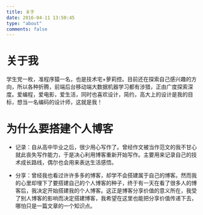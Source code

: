 ```yaml
---
title: 关于
date: 2016-04-11 13:50:45
type: "about"
comments: false
---
```

# 关于我 #
学生党一枚，准程序猿一名，也是技术宅+萝莉控。目前还在探索自己感兴趣的方向，所以各种折腾，前端后台移动端大数据机器学习都有涉猎，正由广度探索深度。爱编程，爱电影，爱生活，同时也喜欢设计，简约，高大上的设计是我的目标，想当一名编码的设计师，这就是我！
# 为什么要搭建个人博客 #
- 记录：自从高中毕业之后，很少用心写作了。曾经作文被当作范文的我不甘心就此丧失写作能力，于是决心利用博客重新开始写作。主要用来记录自己的技术成长路线，偶尔也会用来表达生活感悟。

- 分享：曾经我也看过许许多多的博客，却学不会搭建属于自己的博客。然而我的心里却埋下了要搭建自己的个人博客的种子，终于有一天在看了很多人的博客后，我决定开始搭建我的个人博客。这正是博客分享价值的意义所在，我受了别人博客的影响而决定搭建博客，我希望在这里也能把分享价值传递下去，哪怕只是一篇文章的一个知识点。